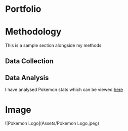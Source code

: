 # Portfolio

# Methodology

This is a sample section alongside my methods

## Data Collection

## Data Analysis

I have analysed Pokemon stats which can be viewed [here](https://github.com/Ihboras/DSPP_Session_2/blob/main/Analysis/Pokemon%20Test%20Code.ipynb) 

# Image
![Pokemon Logo](Assets/Pokemon Logo.jpeg)
